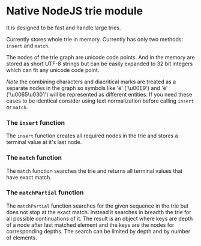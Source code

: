 # Native NodeJS trie module

It is designed to be fast and handle large tries.

Currently stores whole trie in memory.
Currently has only two methods: `insert` and `match`.

The nodes of the trie graph are unicode code points. And in the memory are stored as short UTF-8 strings but can be easily expanded to 32 bit integers which can fit any unicode code point.

*Note* the combining characters and diacritical marks are treated as a separate nodes in the graph so symbols like 'é' ('\u00E9') and 'é' ('\u0065\u0301') will be represented as different entities. If you need these cases to be identical consider using text normalization before calling `insert` or `match`.

### The `insert` function

The `insert` function creates all required nodes in the trie and stores a terminal value at it's last node.

### The `match` function

The `match` function searches the trie and returns all terminal values that have exact match.

### The `matchPartial` function

The `matchPartial` function searches for the given sequence in the trie but does not stop at the exact match. Instead it searches in breadth the trie for all possible continuations of it. The result is an object where keys are depth of a node after last matched element and the keys are the nodes for corresponding depths. The search can be limited by depth and by number of elements.
